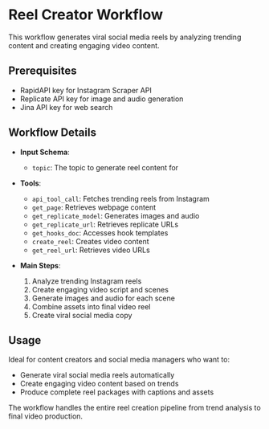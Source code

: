 # Reel Creator Workflow

This workflow generates viral social media reels by analyzing trending content and creating engaging video content.

## Prerequisites

- RapidAPI key for Instagram Scraper API
- Replicate API key for image and audio generation
- Jina API key for web search

## Workflow Details

- **Input Schema**:
  - `topic`: The topic to generate reel content for

- **Tools**:
  - `api_tool_call`: Fetches trending reels from Instagram
  - `get_page`: Retrieves webpage content
  - `get_replicate_model`: Generates images and audio
  - `get_replicate_url`: Retrieves replicate URLs
  - `get_hooks_doc`: Accesses hook templates
  - `create_reel`: Creates video content
  - `get_reel_url`: Retrieves video URLs

- **Main Steps**:
  1. Analyze trending Instagram reels
  2. Create engaging video script and scenes
  3. Generate images and audio for each scene
  4. Combine assets into final video reel
  5. Create viral social media copy

## Usage

Ideal for content creators and social media managers who want to:

- Generate viral social media reels automatically
- Create engaging video content based on trends
- Produce complete reel packages with captions and assets

The workflow handles the entire reel creation pipeline from trend analysis to final video production.
